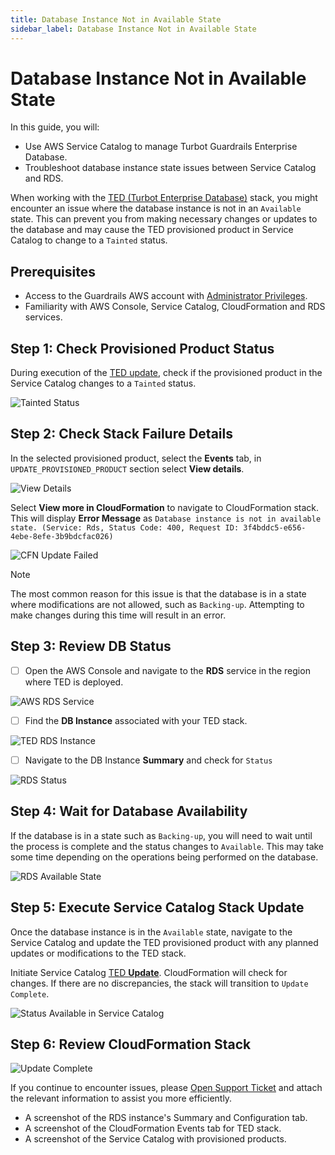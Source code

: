 ```yaml
---
title: Database Instance Not in Available State
sidebar_label: Database Instance Not in Available State
---
```


# Database Instance Not in Available State

In this guide, you will:
- Use AWS Service Catalog to manage Turbot Guardrails Enterprise Database.
- Troubleshoot database instance state issues between Service Catalog and RDS.

When working with the [TED (Turbot Enterprise Database)](/guardrails/docs/reference/glossary#turbot-guardrails-enterprise-database-ted) stack, you might encounter an issue where the database instance is not in an `Available` state. This can prevent you from making necessary changes or updates to the database and may cause the TED provisioned product in Service Catalog to change to a `Tainted` status.

## Prerequisites

- Access to the Guardrails AWS account with [Administrator Privileges](/guardrails/docs/enterprise/FAQ/admin-permissions).
- Familiarity with AWS Console, Service Catalog, CloudFormation and RDS services.

## Step 1: Check Provisioned Product Status

During execution of the [TED update](/guardrails/docs/runbooks/enterprise-install/update-ted#update-turbot-guardrails-enterprise-database-ted), check if the provisioned product in the Service Catalog changes to a `Tainted` status.

![Tainted Status](/images/docs/guardrails/runbooks/troubleshooting/database-instance-not-in-available-state/service-catalog-ted-tainted-status.png)

## Step 2: Check Stack Failure Details

In the selected provisioned product, select the **Events** tab, in `UPDATE_PROVISIONED_PRODUCT` section select **View details**.

![View Details](/images/docs/guardrails/runbooks/troubleshooting/database-instance-not-in-available-state/ted-tained-status-view-details.png)

Select **View more in CloudFormation** to navigate to CloudFormation stack. This will display **Error Message** as
`Database instance is not in available state. (Service: Rds, Status Code: 400, Request ID: 3f4bddc5-e656-4ebe-8efe-3b9bdcfac026)`

![CFN Update Failed](/images/docs/guardrails/runbooks/troubleshooting/database-instance-not-in-available-state/cfn-update-failed.png)

> [!NOTE]
> The most common reason for this issue is that the database is in a state where modifications are not allowed, such as `Backing-up`. Attempting to make changes during this time will result in an error.

## Step 3: Review DB Status

- [ ] Open the AWS Console and navigate to the **RDS** service in the region where TED is deployed.

![AWS RDS Service](/images/docs/guardrails/runbooks/troubleshooting/database-instance-not-in-available-state/aws-rds-service-console.png)

- [ ] Find the **DB Instance** associated with your TED stack.

![TED RDS Instance](/images/docs/guardrails/runbooks/troubleshooting/database-instance-not-in-available-state/ted-rds-instance.png)

- [ ] Navigate to the DB Instance **Summary** and check for `Status`

![RDS Status](/images/docs/guardrails/runbooks/troubleshooting/update-ted/database-instance-not-in-available-state/rds-backing-up.png)

## Step 4: Wait for Database Availability

If the database is in a state such as `Backing-up`, you will need to wait until the process is complete and the status changes to `Available`. This may take some time depending on the operations being performed on the database.

![RDS Available State](/images/docs/guardrails/runbooks/troubleshooting/database-instance-not-in-available-state/rds-status-available.png)

## Step 5: Execute Service Catalog Stack Update

Once the database instance is in the `Available` state, navigate to the Service Catalog and update the TED provisioned product with any planned updates or modifications to the TED stack.

Initiate Service Catalog [TED **Update**](/guardrails/docs/runbooks/enterprise-install/update-ted). CloudFormation will check for changes. If there are no discrepancies, the stack will transition to `Update Complete`.

![Status Available in Service Catalog](/images/docs/guardrails/runbooks/troubleshooting/database-instance-not-in-available-state/service-catalog-status-available.png)

## Step 6: Review CloudFormation Stack

![Update Complete](/images/docs/guardrails/runbooks/troubleshooting/database-instance-not-in-available-state/update-complete.png)

If you continue to encounter issues, please [Open Support Ticket](https://support.turbot.com) and attach the relevant information to assist you more efficiently.

* A screenshot of the RDS instance's Summary and Configuration tab.
* A screenshot of the CloudFormation Events tab for TED stack.
* A screenshot of the Service Catalog with provisioned products.
